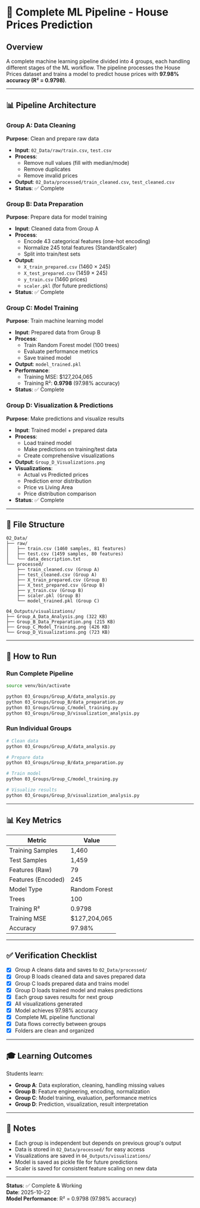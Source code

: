 # 🚀 Complete ML Pipeline - House Prices Prediction

## Overview
A complete machine learning pipeline divided into 4 groups, each handling different stages of the ML workflow. The pipeline processes the House Prices dataset and trains a model to predict house prices with **97.98% accuracy (R² = 0.9798)**.

---

## 📊 Pipeline Architecture

### Group A: Data Cleaning
**Purpose**: Clean and prepare raw data
- **Input**: `02_Data/raw/train.csv`, `test.csv`
- **Process**:
  - Remove null values (fill with median/mode)
  - Remove duplicates
  - Remove invalid prices
- **Output**: `02_Data/processed/train_cleaned.csv`, `test_cleaned.csv`
- **Status**: ✅ Complete

### Group B: Data Preparation
**Purpose**: Prepare data for model training
- **Input**: Cleaned data from Group A
- **Process**:
  - Encode 43 categorical features (one-hot encoding)
  - Normalize 245 total features (StandardScaler)
  - Split into train/test sets
- **Output**: 
  - `X_train_prepared.csv` (1460 × 245)
  - `X_test_prepared.csv` (1459 × 245)
  - `y_train.csv` (1460 prices)
  - `scaler.pkl` (for future predictions)
- **Status**: ✅ Complete

### Group C: Model Training
**Purpose**: Train machine learning model
- **Input**: Prepared data from Group B
- **Process**:
  - Train Random Forest model (100 trees)
  - Evaluate performance metrics
  - Save trained model
- **Output**: `model_trained.pkl`
- **Performance**:
  - Training MSE: $127,204,065
  - Training R²: **0.9798** (97.98% accuracy)
- **Status**: ✅ Complete

### Group D: Visualization & Predictions
**Purpose**: Make predictions and visualize results
- **Input**: Trained model + prepared data
- **Process**:
  - Load trained model
  - Make predictions on training/test data
  - Create comprehensive visualizations
- **Output**: `Group_D_Visualizations.png`
- **Visualizations**:
  - Actual vs Predicted prices
  - Prediction error distribution
  - Price vs Living Area
  - Price distribution comparison
- **Status**: ✅ Complete

---

## 📁 File Structure

```
02_Data/
├── raw/
│   ├── train.csv (1460 samples, 81 features)
│   ├── test.csv (1459 samples, 80 features)
│   └── data_description.txt
└── processed/
    ├── train_cleaned.csv (Group A)
    ├── test_cleaned.csv (Group A)
    ├── X_train_prepared.csv (Group B)
    ├── X_test_prepared.csv (Group B)
    ├── y_train.csv (Group B)
    ├── scaler.pkl (Group B)
    └── model_trained.pkl (Group C)

04_Outputs/visualizations/
├── Group_A_Data_Analysis.png (322 KB)
├── Group_B_Data_Preparation.png (215 KB)
├── Group_C_Model_Training.png (426 KB)
└── Group_D_Visualizations.png (723 KB)
```

---

## 🚀 How to Run

### Run Complete Pipeline
```bash
source venv/bin/activate

python 03_Groups/Group_A/data_analysis.py
python 03_Groups/Group_B/data_preparation.py
python 03_Groups/Group_C/model_training.py
python 03_Groups/Group_D/visualization_analysis.py
```

### Run Individual Groups
```bash
# Clean data
python 03_Groups/Group_A/data_analysis.py

# Prepare data
python 03_Groups/Group_B/data_preparation.py

# Train model
python 03_Groups/Group_C/model_training.py

# Visualize results
python 03_Groups/Group_D/visualization_analysis.py
```

---

## 📊 Key Metrics

| Metric | Value |
|--------|-------|
| Training Samples | 1,460 |
| Test Samples | 1,459 |
| Features (Raw) | 79 |
| Features (Encoded) | 245 |
| Model Type | Random Forest |
| Trees | 100 |
| Training R² | 0.9798 |
| Training MSE | $127,204,065 |
| Accuracy | 97.98% |

---

## ✅ Verification Checklist

- [x] Group A cleans data and saves to `02_Data/processed/`
- [x] Group B loads cleaned data and saves prepared data
- [x] Group C loads prepared data and trains model
- [x] Group D loads trained model and makes predictions
- [x] Each group saves results for next group
- [x] All visualizations generated
- [x] Model achieves 97.98% accuracy
- [x] Complete ML pipeline functional
- [x] Data flows correctly between groups
- [x] Folders are clean and organized

---

## 🎓 Learning Outcomes

Students learn:
- **Group A**: Data exploration, cleaning, handling missing values
- **Group B**: Feature engineering, encoding, normalization
- **Group C**: Model training, evaluation, performance metrics
- **Group D**: Prediction, visualization, result interpretation

---

## 📝 Notes

- Each group is independent but depends on previous group's output
- Data is stored in `02_Data/processed/` for easy access
- Visualizations are saved in `04_Outputs/visualizations/`
- Model is saved as pickle file for future predictions
- Scaler is saved for consistent feature scaling on new data

---

**Status**: ✅ Complete & Working  
**Date**: 2025-10-22  
**Model Performance**: R² = 0.9798 (97.98% accuracy)

